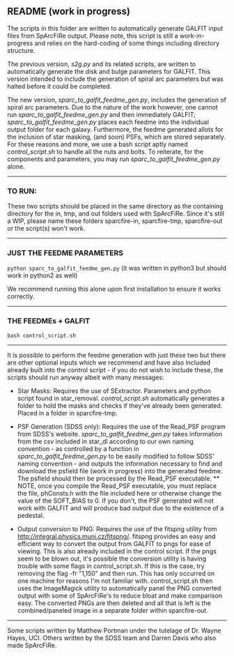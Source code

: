 <h2> README (work in progress) </h2>

The scripts in this folder are written to automatically generate GALFIT input files from SpArcFiRe output.
Please note, this script is still a work-in-progress and relies on the hard-coding of some things including
directory structure. 

The previous version, *s2g.py* and its related scripts, are written to automatically generate the disk and bulge
parameters for GALFIT. This version intended to include the generation of spiral arc parameters but was halted
before it could be completed.

The new version, *sparc_to_galfit_feedme_gen.py*, includes the generation of spiral arc parameters. Due to the nature
of the work however, one cannot run *sparc_to_galfit_feedme_gen.py* and then immediately GALFIT; *sparc_to_galfit_feedme_gen.py*
places each feedme into the individual output folder for each galaxy. Furthermore, the feedme generated allots for the inclusion
of star masking, (and soon) PSFs, which are stored separately. For these reasons and more, we use a bash script aptly named
*control_script.sh* to handle all the nuts and bolts. To reiterate, for the components and parameters, you may run
*sparc_to_galfit_feedme_gen.py* alone. 

---

<h3> TO RUN: </h3>

These two scripts should be placed in the same directory as the containing directory for the in, tmp, and out folders
used with SpArcFiRe. Since it's still a WIP, please name these folders sparcfire-in, sparcfire-tmp, sparcfire-out or
the script(s) won't work. 

---

<h3> JUST THE FEEDME PARAMETERS </h3>

`python sparc_to_galfit_feedme_gen.py`
(it was written in python3 but should work in python2 as well)

We recommend running this alone upon first installation to ensure it works correctly.

---

<h3> THE FEEDMEs + GALFIT </h3>

`bash control_script.sh`

---

It is possible to perform the feedme generation with just these two but there are other optional
inputs which we recommend and have also included already built into the control script - if you do not wish to include
these, the scripts should run anyway albeit with many messages:

* Star Masks: Requires the use of SExtractor. Parameters and python script found in star_removal. *control_script.sh*
automatically generates a folder to hold the masks and checks if they've already been generated. Placed in a folder in
sparcfire-tmp. 

* PSF Generation (SDSS only): Requires the use of the Read_PSF program from SDSS's website. *sparc_to_galfit_feedme_gen.py*
takes information from the csv included in star_dl according to our own naming convention - as controlled by a function in
*sparc_to_galfit_feedme_gen.py* to be easily modified to follow SDSS' naming convention - and
outputs the information necessary to find and download the psfield file (work in progress) into the generated feedme. The 
psfield should then be processed by the Read_PSF executable.
** NOTE, once you compile the Read_PSF executable, you must replace the file, phConsts.h with the file included here or 
otherwise change the value of the SOFT_BIAS to 0. If you don't, the PSF generated will not work with GALFIT and will 
produce bad output due to the existence of a pedestal. 

* Output conversion to PNG: Requires the use of the fitspng utility from http://integral.physics.muni.cz/fitspng/. 
fitspng provides an easy and efficient way to convert the output from GALFIT to pngs for ease of viewing. This is also
already included in the control script. If the pngs seem to be blown out, it's possible the conversion utility is having
trouble with some flags in control_script.sh. If this is the case, try removing the flag -fr "1,150" and then run. This has
only occurred on one machine for reasons I'm not familiar with. control_script.sh then uses the ImageMagick utility to 
automatically panel the PNG converted output with some of SpArcFiRe's to reduce bloat and make comparison easy. The converted
PNGs are then deleted and all that is left is the combined/paneled image in a separate folder within sparcfire-out.


------------------------------------------------------------------------------------
Some scripts written by Matthew Portman under the tutelage of Dr. Wayne Hayes, UCI.
Others written by the SDSS team and Darren Davis who also made SpArcFiRe. 
